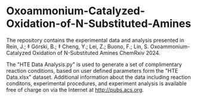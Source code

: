 # Oxoammonium-Catalyzed-Oxidation-of-N-Substituted-Amines
The repository contains the experimental data and analysis presented in Rein, J.; ‡ Górski, B.; ‡ Cheng, Y.; Lei, Z.; Buono, F.; Lin, S. Oxoammonium-Catalyzed Oxidation of N-Substituted Amines ChemRxiv 2024.

The "HTE Data Analysis.py" is used to generate a set of complimentary reaction conditions, based on user defined parameters form the "HTE Data.xlsx" dataset. Additional information about the data including reaction conditons, experimental procedures, and experiment analysis is available free of charge on via the Internet at http://pubs.acs.org.
